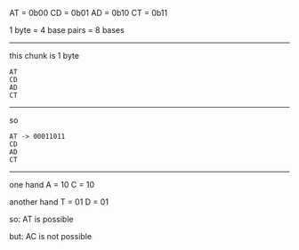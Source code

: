 
AT = 0b00
CD = 0b01
AD = 0b10
CT = 0b11

1 byte = 4 base pairs = 8 bases

---

this chunk is 1 byte

```
AT
CD
AD
CT
```

---

so 

```
AT -> 00011011
CD
AD
CT
```

---


one hand
A = 10
C = 10

another hand
T = 01
D = 01

so:
AT is possible

but:
AC is not possible
